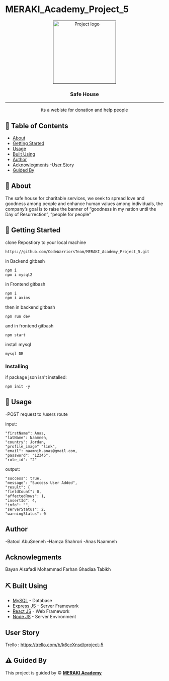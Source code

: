 # MERAKI_Academy_Project_5

<p align="center">
  <a href="" rel="noopener">
 <img width=200px height=200px src="https://i.imgur.com/6wj0hh6.jpg" alt="Project logo"></a>
</p>

<h3 align="center">Safe House</h3>

---



<p align="center"> its a webiste for donation and help people
    <br> 
</p>


## 📝 Table of Contents

- [About](#about)
- [Getting Started](#getting_started)
- [Usage](#usage)
- [Built Using](#built_using)
- [Author](#author)
- [Acknowlegments](#acknowlegments)
-[User Story](#user_story)
- [Guided By](#guided_by)

## 🧐 About <a name = "about"></a>

The safe house for charitable services, we seek to spread love and goodness among people and enhance human values among individuals, the company’s goal is to raise the banner of “goodness in my nation until the Day of Resurrection”, “people for people”

## 🏁 Getting Started <a name = "getting_started"></a>

clone Repostiory to your local machine

```
https://github.com/CodeWarriorsTeam/MERAKI_Academy_Project_5.git
```

in Backend gitbash
```
npm i 
npm i mysql2
```

in Frontend gitbash
```
npm i 
npm i axios
```

then in backend gitbash
```
npm run dev
```
and in frontend gitbash 
```
npm start
```

install mysql
```
mysql DB
```

### Installing

if package json isn't installed:

```
npm init -y 
```

## 🎈 Usage <a name="usage"></a>

-POST request to /users route 
 
 input: 
 
 ```
 "firstName": Anas,
 "latName": Naamneh,
 "country": Jordan,
 "profile_image" "link",
 "email": naamnih.anas@gmail.com,
 "password": "12345",
 "role_id": "2"
 ```
 
 output:
 
 ```
"success": true,
"message": "Success User Added",
"result": {
"fieldCount": 0,
"affectedRows": 1,
"insertId": 4,
"info": "",
"serverStatus": 2,
"warningStatus": 0
 ```
 
  ## Author <a name = "author"></a>

 -Batool AbuSneneh
 -Hamza Shahrori
 -Anas Naamneh
 
 
  ## Acknowlegments <a name = "acknowlegments"></a>
  
  Bayan Alsafadi
 Mohammad Farhan
 Ghadiaa Tabikh
   
 
 
 
 ## ⛏️ Built Using <a name = "built_using"></a>

- [MySQL](https://www.mysql.com/) - Database
- [Express JS](https://expressjs.com/) - Server Framework
- [React JS](https://https://reactjs.org/) - Web Framework
- [Node JS](https://nodejs.org/en/) - Server Environment


 ##  User Story <a name = "#user_story"></a>
 
 
Trello : https://trello.com/b/k6ccXnsd/project-5



## ⚠️ Guided By <a name = "guided_by"></a>

This project is guided by ©️ **[MERAKI Academy](https://www.meraki-academy.org)**






